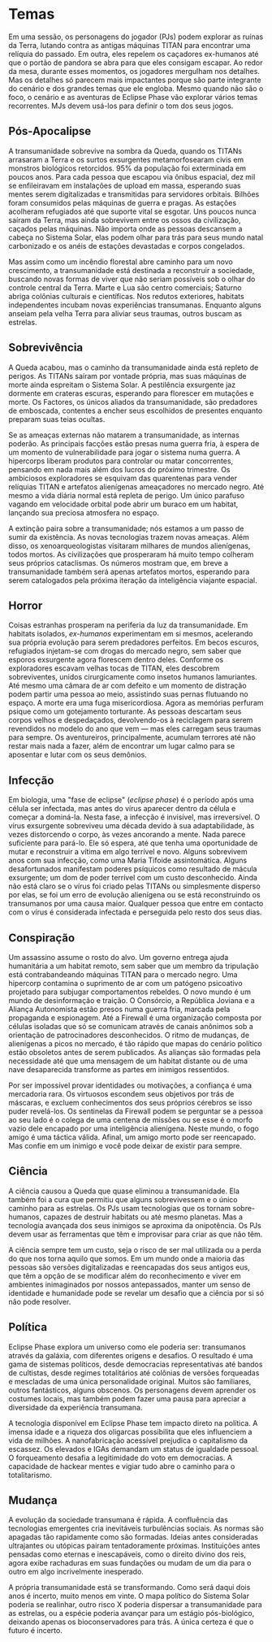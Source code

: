 # Temas

Em uma sessão, os personagens do jogador (PJs) podem explorar as ruínas da Terra, lutando contra as antigas máquinas TITAN para encontrar uma relíquia do passado. Em outra, eles repelem os caçadores ex-humanos até que o portão de pandora se abra para que eles consigam escapar. Ao redor da mesa, durante esses momentos, os jogadores mergulham nos detalhes. Mas os detalhes só parecem mais impactantes porque são parte integrante do cenário e dos grandes temas que ele engloba. Mesmo quando não são o foco, o cenário e as aventuras de Eclipse Phase vão explorar vários temas recorrentes. MJs devem usá-los para definir o tom dos seus jogos.

## Pós-Apocalipse

A transumanidade sobrevive na sombra da Queda, quando os TITANs arrasaram a Terra e os surtos exsurgentes metamorfosearam civis em monstros biológicos retorcidos. 95% da população foi exterminada em poucos anos. Para cada pessoa que escapou via ônibus espacial, dez mil se enfileiravam em instalações de upload em massa, esperando suas mentes serem digitalizadas e transmitidas para servidores orbitais. Bilhões foram consumidos pelas máquinas de guerra e pragas. As estações acolheram refugiados até que suporte vital se esgotar. Uns poucos nunca saíram da Terra, mas ainda sobrevivem entre os ossos da civilização, caçados pelas máquinas. Não importa onde as pessoas descansem a cabeça no Sistema Solar, elas podem olhar para trás para seus mundo natal carbonizado e os anéis de estações devastadas e corpos congelados.

Mas assim como um incêndio florestal abre caminho para um novo crescimento, a transumanidade está destinada a reconstruir a sociedade, buscando novas formas de viver que não seriam possíveis sob o olhar do controle central da Terra. Marte e Lua são centro comerciais; Saturno abriga colônias culturais e científicas. Nos redutos exteriores, habitats independentes incubam novas experiências transumanas. Enquanto alguns anseiam pela velha Terra para aliviar seus traumas, outros buscam as estrelas.

## Sobrevivência

A Queda acabou, mas o caminho da transumanidade ainda está repleto de perigos. As TITANs saíram por vontade própria, mas suas máquinas de morte ainda espreitam o Sistema Solar. A pestilência exsurgente jaz dormente em crateras escuras, esperando para florescer em mutações e morte. Os Factores, os únicos aliados da transumanidade, são predadores de emboscada, contentes a encher seus escolhidos de presentes enquanto preparam suas teias ocultas.

Se as ameaças externas não matarem a transumanidade, as internas poderão. As principais facções estão presas numa guerra fria, à espera de um momento de vulnerabilidade para jogar o sistema numa guerra. A hipercorps liberam produtos para controlar ou matar concorrentes, pensando em nada mais além dos lucros do próximo trimestre. Os ambiciosos exploradores se esquivam das quarentenas para vender relíquias TITAN e artefatos alienígenas ameaçadores no mercado negro. Até mesmo a vida diária normal está repleta de perigo. Um único parafuso vagando em velocidade orbital pode abrir um buraco em um habitat, lançando sua preciosa atmosfera no espaço.

A extinção paira sobre a transumanidade; nós estamos a um passo de sumir da existência. As novas tecnologias trazem novas ameaças. Além disso, os xenoarqueologistas visitaram milhares de mundos alienígenas, todos mortos. As civilizações que prosperaram há muito tempo colheram seus próprios cataclismas. Os números mostram que, em breve a transumanidade também será apenas artefatos mortos, esperando para serem catalogados pela próxima iteração da inteligência viajante espacial.

## Horror

Coisas estranhas prosperam na periferia da luz da transumanidade. Em habitats isolados, _ex-humanos_ experimentam em si mesmos, acelerando sua própria evolução para serem predadores perfeitos. Em becos escuros, refugiados injetam-se com drogas do mercado negro, sem saber que esporos exsurgente agora florescem dentro deles. Conforme os exploradores escavam velhas tocas de TITAN, eles descobrem sobreviventes, unidos cirurgicamente como insetos humanos lamuriantes. Até mesmo uma câmara de ar com defeito e um momento de distração podem partir uma pessoa ao meio, assistindo suas pernas flutuando no espaço. A morte era uma fuga misericordiosa. Agora as memórias perfuram psique como um gotejamento torturante. As pessoas descartam seus corpos velhos e despedaçados, devolvendo-os à reciclagem para serem revendidos no modelo do ano que vem — mas eles carregam seus traumas para sempre. Os aventureiros, principalmente, acumulam terrores até não restar mais nada a fazer, além de encontrar um lugar calmo para se aposentar e lutar com os seus demônios.

## Infecção

Em biologia, uma "fase de eclipse" (_eclipse phase_) é o período após uma célula ser infectada, mas antes do vírus aparecer dentro da célula e começar a dominá-la. Nesta fase, a infecção é invisível, mas irreversível. O vírus exsurgente sobreviveu uma década devido à sua adaptabilidade, às vezes distorcendo o corpo, às vezes ancorando a mente. Nada parece suficiente para pará-lo. Ele só espera, até que tenha uma oportunidade de mutar e reconstruir a vítima em algo terrível e novo. Alguns sobrevivem anos com sua infecção, como uma Maria Tifoide assintomática. Alguns desafortunados manifestam poderes psíquicos como resultado de mácula exsurgente; um dom de poder terrível com um custo desconhecido. Ainda não está claro se o vírus foi criado pelas TITANs ou simplesmente disperso por elas, se foi um erro de evolução alienígena ou se está reconstruindo os transumanos por uma causa maior. Qualquer pessoa que entre em contacto com o vírus é considerada infectada e perseguida pelo resto dos seus dias.

## Conspiração

Um assassino assume o rosto do alvo. Um governo entrega ajuda humanitária a um habitat remoto, sem saber que um membro da tripulação está contrabandeando máquinas TITAN para o mercado negro. Uma hipercorp contamina o suprimento de ar com um patógeno psicoativo projetado para subjugar comportamentos rebeldes. O novo mundo é um mundo de desinformação e traição. O Consórcio, a República Joviana e a Aliança Autonomista estão presos numa guerra fria, marcada pela propaganda e espionagem. Até a Firewall é uma organização composta por células isoladas que só se comunicam através de canais anônimos sob a orientação de patrocinadores desconhecidos. O ritmo de mudanças, de alienígenas a picos no mercado, é tão rápido que mapas do cenário político estão obsoletos antes de serem publicados. As alianças são formadas pela necessidade até que uma mensagem de um habitat distante ou de uma nave desaparecida transforme as partes em inimigos ressentidos.

Por ser impossível provar identidades ou motivações, a confiança é uma mercadoria rara. Os virtuosos escondem seus objetivos por trás de máscaras, e excluem conhecimentos dos seus próprios cérebros se isso puder revelá-los. Os sentinelas da Firewall podem se perguntar se a pessoa ao seu lado é o colega de uma centena de missões ou se esse é o morfo vazio dele encapado por uma inteligência alienígena. Neste mundo, o fogo amigo é uma táctica válida. Afinal, um amigo morto pode ser reencapado. Mas confie em um inimigo e você pode deixar de existir para sempre.

## Ciência

A ciência causou a Queda que quase eliminou a transumanidade. Ela também foi a cura que permitiu que alguns sobrevivessem e o único caminho para as estrelas. Os PJs usam tecnologias que os tornam sobre-humanos, capazes de destruir habitats ou até mesmo planetas. Mas a tecnologia avançada dos seus inimigos se aproxima da onipotência. Os PJs devem usar as ferramentas que têm e improvisar para criar as que não têm.

A ciência sempre tem um custo, seja o risco de ser mal utilizada ou a perda do que nos torna aquilo que somos. Em um mundo onde a maioria das pessoas são versões digitalizadas e reencapadas dos seus antigos eus, que têm a opção de se modificar além do reconhecimento e viver em ambientes inimaginados por nossos antepassados, manter um senso de identidade e humanidade pode se revelar um desafio que a ciência por si só não pode resolver.

## Política

Eclipse Phase explora um universo como ele poderia ser: transumanos através da galáxia, com diferentes origens e desafios. O resultado é uma gama de sistemas políticos, desde democracias representativas até bandos de cultistas, desde regimes totalitários até colônias de versões forqueadas e mescladas de uma única personalidade original. Muitos são familiares, outros fantásticos, alguns obscenos. Os personagens devem aprender os costumes locais, mas também podem fazer uma pausa para apreciar a diversidade da experiência transumana.

A tecnologia disponível em Eclipse Phase tem impacto direto na política. A imensa idade e a riqueza dos oligarcas possibilita que eles influenciem a vida de milhões. A nanofabricação acessível prejudica o capitalismo da escassez. Os elevados e IGAs demandam um status de igualdade pessoal. O forqueamento desafia a legitimidade do voto em democracias. A capacidade de hackear mentes e vigiar tudo abre o caminho para o totalitarismo.

## Mudança

A evolução da sociedade transumana é rápida. A confluência das tecnologias emergentes cria inevitáveis turbulências sociais. As normas são apagadas tão rapidamente como são formadas. Ideias antes consideradas ultrajantes ou utópicas pairam tentadoramente próximas. Instituições antes pensadas como eternas e inescapáveis, como o direito divino dos reis, agora exibe rachaduras em suas fundações ou mudam de um dia para o outro em algo incrivelmente inesperado.

A própria transumanidade está se transformando. Como será daqui dois anos é incerto, muito menos em vinte. O mapa político do Sistema Solar poderia se realinhar, outro risco X poderia dispersar a transumanidade para as estrelas, ou a espécie poderia avançar para um estágio pós-biológico, deixando apenas os bioconservadores para trás. A única certeza é que o futuro é incerto.
